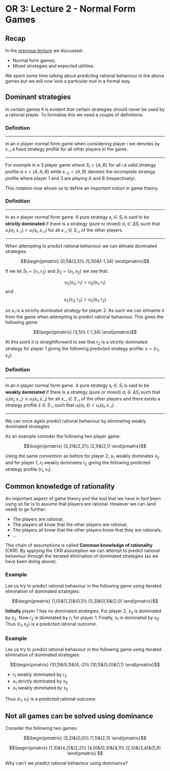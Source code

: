 # OR 3: Lecture 2 - Normal Form Games

## Recap

In the [previous lecture](Lecture_2-Normal_Form_Games.html) we discussed:

- Normal form games;
- Mixed strategies and expected utilities.

We spent some time talking about predicting rational behaviour in the above games but we will now look a particular tool in a formal way.

## Dominant strategies

In certain games it is evident that certain strategies should never be used by a rational player. To formalise this we need a couple of definitions.

### Definition

---

In an $n$ player normal form game when considering player $i$ we denotes by $s_{-i}$ a fixed strategy profile for all other players in the game.

---

For example in a 3 player game where $S_i=\{A,B\}$ for all $i$ a valid strategy profile is $s=(A,A,B)$ while $s_{-2}=(A,B)$ denotes the incomplete strategy profile where player 1 and 3 are playing A and B (respectively).

This notation now allows us to define an important notion in game theory.

### Definition


---

In an $n$ player normal form game. A pure strategy $s_i\in S_i$ is said to be **strictly dominated** if there is a strategy (pure or mixed) $\sigma_i\in \Delta S_i$ such that $u_i(\sigma_i,s_{-i})>u_{i}(s_i,s_{-i})$ for all $s_{-i}\in S_{-i}$ of the other players.

---

When attempting to predict rational behaviour we can elimate dominated strategies.

$$\begin{pmatrix}
(0,1)&(3,5)\\
(5,10)&(-1,34)
\end{pmatrix}$$

If we let $S_1=\{r_1, r_2\}$ and $S_2=\{s_1, s_2\}$ we see that:

$$u_2(s_2,r_1)>u_2(s_1,r_1)$$
and
$$u_2(s_2,r_2)>u_2(s_1,r_2)$$

so $s_1$ is a strictly dominated strategy for player 2. As such we can elimante it from the game when attempting to predict rational behaviour.  This gives the following game:

$$\begin{pmatrix}
(3,5)\\
(-1,34)
\end{pmatrix}$$

At this point it is straightforward to see that $r_2$ is a strictly dominated strategy for player 1 giving the following predicted strategy profile: $s=(r_1,s_2)$.

### Definition

---

In an $n$ player normal form game. A pure strategy $s_i\in S_i$ is said to be **weakly dominated** if there is a strategy (pure or mixed) $\sigma_i\in \Delta S_i$ such that $u_i(\sigma_i,s_{-i})\leq u_{i}(s_i,s_{-i})$ for all $s_{-i}\in S_{-i}$ of the other players and there exists a strategy profile $\bar s\in S_{-i}$ such that $u_i(\sigma_i,\bar s)< u_{i}(s_i,s_{-i})$ .

---

We can once again predict rational behaviour by eliminating weakly dominated strategies.

As an example consider the following two player game:

$$\begin{pmatrix}
(3,3)&(2,2)\\
(2,1)&(2,1)
\end{pmatrix}$$

Using the same convention as before for player 2, $s_1$ weakly dominates $s_2$ and for player 1, $r_1$ weakly dominates $r_2$ giving the following predicted strategy profile $(r_1,s_1)$.

## Common knowledge of rationality

An important aspect of game theory and the tool that we have in fact been using so far is to assume that players are rational. However we can (and need) to go further:

- The players are rational;
- The players all know that the other players are rational;
- The players all know that the other players know that they are rationals;
- ...

This chain of assumptions is called **Common knowledge of rationality** (CKR). By applying the CKR assumption we can attempt to predict rational behaviour through the iterated elimination of dominated strategies (as we have been doing above).

### Example

Les us try to predict rational behaviour in the following game using iterated elimination of dominated strategies:

$$\begin{pmatrix}
(1,0)&(1,2)&(0,1)\\
(0,3)&(0,1)&(2,0)
\end{pmatrix}$$

**Initially** player 1 has no dominated strategies. For player 2, $s_3$ is dominated by $s_2$. Now $r_2$ is dominated by $r_1$ for player 1. Finally, $s_1$ is dominated by $s_2$. Thus $(r_1,s_2)$ is a predicted rational outcome.

### Example

Les us try to predict rational behaviour in the following game using iterated elimination of dominated strategies:

$$\begin{pmatrix}
(10,1)&(5,1)&(4,-2)\\
(10,1)&(5,0)&(1,1)
\end{pmatrix}$$

- $r_1$ weakly dominated by $r_2$
- $s_1$ strictly dominated by $s_3$
- $s_1$ weakly dominated by $s_2$

Thus $(r_1,s_1)$ is a predicted rational outcome.


## Not all games can be solved using dominance

Consider the following two games:

$$\begin{pmatrix}
(3,2)&(0,0)\\
(1,1)&(2,3)
\end{pmatrix}$$

$$\begin{pmatrix}
(1,3)&(4,2)&(2,2)\\
(4,0)&(0,3)&(4,1)\\
(2,5)&(3,4)&(5,6)
\end{pmatrix}
$$

Why can't we predict rational behaviour using dominance?
